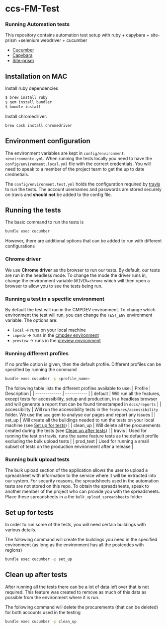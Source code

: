 # ccs-FM-Test

### Running Automation tests

This repository contains automation test setup with ruby + capybara + site-prism +selenium webdriver + cucumber

* [Cucumber](https://cucumber.io/)
* [Capybara](https://rubygems.org/gems/capybara/versions/2.7.1)
* [Site-prism](https://rubygems.org/gems/site_prism/versions/2.9)
 
## Installation on MAC

Install ruby dependencies
```sh
$ brew install ruby
$ gem install bundler
$ bundle install
```

Install chromedriver:

```sh
brew cask install chromedriver
```

## Environment configuration
The environment variables are kept in `config/environment.<environment>.yml`.
When running the tests locally you need to have the `config/environment.local.yml` file with the correct credentials.
You will need to speak to a member of the project team to get the up to date crednetials.

The `config/environment.test.yml` holds the configuration required by [travis](https://app.travis-ci.com/github/Crown-Commercial-Service/ccs-FM-Test) to run the tests.
The account usernames and passwords are stored securely on travis and **should not** be added to the config file.

## Running the tests
The basic command to run the tests is

```bash
bundle exec cucumber
```

However, there are additional options that can be added to run with different configurations

### Chrome driver
We use **Chrome driver** as the browser to run our tests.
By default, our tests are run in the headless mode.
To change the mode the driver runs in, change the environment variable `DRIVER=chrome` which will then open a browser to allow you to see the tests being run.

### Running a test in a specific environment
By default the test will run in the CMPDEV environment.
To change which environment the test will run, you can change the `TEST_ENV` environment variable.
The options are:
- `local` -> runs on your local machine
- `cmpedv` -> runs in the [cmpdev environment](https://cmp.cmpdev.crowncommercial.gov.uk/facilities-management/RM3830/start)
- `preview` -> runs in the [preview environment](https://marketplace.preview.crowncommercial.gov.uk/facilities-management/RM3830/start)

### Running different profiles
If no profile option is given, then the default profile.
Different profiles can be specified by running the command

```bash
bundle exec cucumber -p <profile_name>
```

The following table lists the different profiles available to use:
| Profile       | Description |
| ------------- | ----------- |
| default       | Will run all the features, except tests for accessibility, setup and production, in a headless browser and will generate a report that can be found timestamped in `docs/reports` |
| accessibility | Will run the accessibility tests in the `features/accessibility` folder. We use the `axe` gem to analyse our pages and report any issues |
| set_up        | Will create all the buildings needed to run the tests on your local machine (see [Set up for tests](#set-up-for-tests)) |
| clean_up      | Will delete all the procurements created during the tests (see [Clean up after tests](#clean-up-after-tests)) |
| travis        | Used for running the test on travis, runs the same feature tests as the default profile excluding the bulk upload tests |
| prod_test     | Used for running a small subset of tests on the production environment after a release |

### Running bulk upload tests
The bulk upload section of the application allows the user to upload a spreadsheet with information to the service where it will be extracted into our system.
For security reasons, the spreadsheets used in the automation tests are not stored on this repo.
To obtain the spreadsheets, speak to another member of the project who can provide you with the spreadsheets.
Place these spreadsheets in a the `bulk_upload_spreadsheets` folder

## Set up for tests
In order to run some of the tests, you will need certain buildings with various details.

The following command will create the buildings you need in the specified environment (as long as the environment has all the postcodes with regions)

 ```bash
 bundle exec cucumber -p set_up
 ```

 ## Clean up after tests
After running all the tests there can be a lot of data left over that is not required.
This feature was created to remove as much of this data as possible from the environment where it is run.

The following command will delete the procurements (that can be deleted) for both accounts used in the testing
 ```bash
 bundle exec cucumber -p clean_up
 ```
